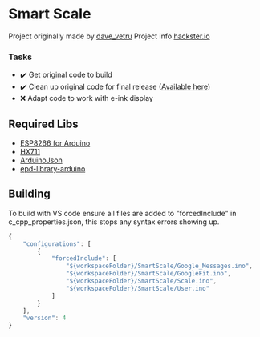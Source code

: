 # Smart Scale

Project originally made by [dave_vetru](https://github.com/davidevertuani) Project info [hackster.io](https://www.hackster.io/daveVertu/make-a-screen-less-google-fit-connected-smart-scale-9a5934)

### Tasks

- ✔️ Get original code to build
- ✔️ Clean up original code for final release ([Available here](https://github.com/Panda-3/SmartScale/releases/tag/v1.0-original))
- ❌ Adapt code to work with e-ink display

## Required Libs

* [ESP8266 for Arduino](https://github.com/esp8266/Arduino)
* [HX711](https://github.com/bogde/HX711)
* [ArduinoJson](https://github.com/bblanchon/ArduinoJson)
* [epd-library-arduino](https://github.com/soonuse/epd-library-arduino)

## Building

To build with VS code ensure all files are added to "forcedInclude" in c_cpp_properties.json, this stops any syntax errors showing up.
```javascript
{
    "configurations": [
        {
            "forcedInclude": [
                "${workspaceFolder}/SmartScale/Google_Messages.ino",
                "${workspaceFolder}/SmartScale/GoogleFit.ino",
                "${workspaceFolder}/SmartScale/Scale.ino",
                "${workspaceFolder}/SmartScale/User.ino"
            ]
        }
    ],
    "version": 4
}
```
